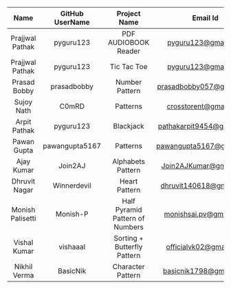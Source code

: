 |Name                    |GitHub UserName      |Project Name                 |Email Id                               |
|:----------------------:|:-------------------:|:---------------------------:|:-------------------------------------:|
|Prajjwal Pathak              |pyguru123                          |PDF AUDIOBOOK Reader                    |pyguru123@gmail.com|
|Prajjwal Pathak              |pyguru123                          |Tic Tac Toe                    |pyguru123@gmail.com|
|Prasad Bobby                 |prasadbobby                        |Number Pattern                 |prasadbobby057@gmail.com|
|Sujoy Nath                   |C0mRD                              |Patterns                       |crosstorent@gmail.com|
|Arpit Pathak                 |pyguru123                          |Blackjack                      |pathakarpit9454@gmail.com|
|Pawan Gupta                  |pawangupta5167                     |Patterns                       |pawangupta5167@gmail.com|
|Ajay Kumar                   |Join2AJ                            |Alphabets Pattern               |Join2AJKumar@gmail.com|
|  Dhruvit Nagar  |   Winnerdevil   |    Heart Pattern     | dhruvit140618@gmail.com  |
|  Monish Palisetti | Monish-P | Half Pyramid Pattern of Numbers | monishsai.pv@gmail.com |
|  Vishal Kumar             |       vishaaal           |     Sorting + Butterfly Pattern  | officialvk02@gmail.com  
|Nikhil Verma                 |BasicNik                           |Character Pattern              |basicnik1798@gmail.com|